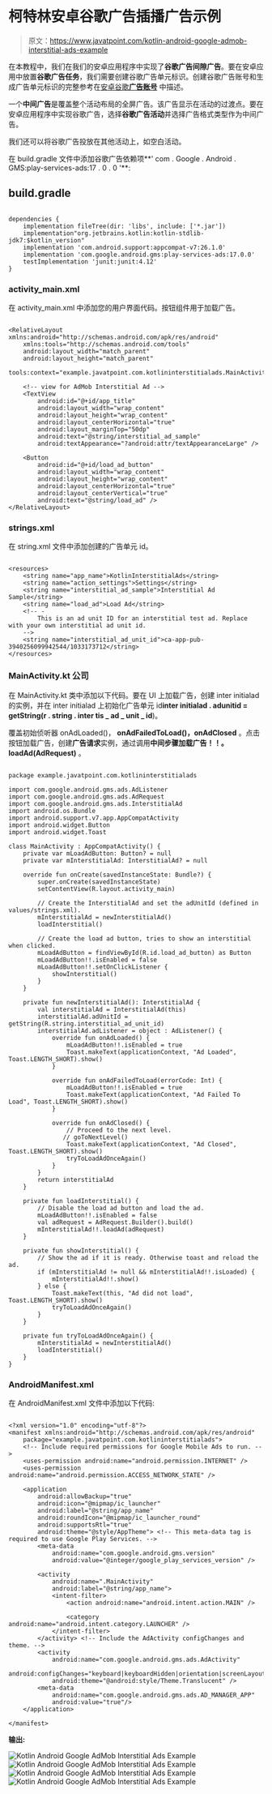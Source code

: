 # 柯特林安卓谷歌广告插播广告示例

> 原文：<https://www.javatpoint.com/kotlin-android-google-admob-interstitial-ads-example>

在本教程中，我们在我们的安卓应用程序中实现了**谷歌广告间隙广告**。要在安卓应用中放置**谷歌广告任务**，我们需要创建谷歌广告单元标识。创建谷歌广告账号和生成广告单元标识的完整参考在[安卓谷歌**广告账号**](android-google-admob) 中描述。

一个**中间广告**是覆盖整个活动布局的全屏广告。该广告显示在活动的过渡点。要在安卓应用程序中实现谷歌广告，选择**谷歌广告活动**并选择广告格式类型作为中间广告。

我们还可以将谷歌广告投放在其他活动上，如空白活动。

在 build.gradle 文件中添加谷歌广告依赖项**' com . Google . Android . GMS:play-services-ads:17 . 0 . 0 '**:

## build.gradle

```

dependencies {
    implementation fileTree(dir: 'libs', include: ['*.jar'])
    implementation"org.jetbrains.kotlin:kotlin-stdlib-jdk7:$kotlin_version"
    implementation 'com.android.support:appcompat-v7:26.1.0'
    implementation 'com.google.android.gms:play-services-ads:17.0.0'
    testImplementation 'junit:junit:4.12'
}

```

### activity_main.xml

在 activity_main.xml 中添加您的用户界面代码。按钮组件用于加载广告。

```

<RelativeLayout xmlns:android="http://schemas.android.com/apk/res/android"
    xmlns:tools="http://schemas.android.com/tools"
    android:layout_width="match_parent"
    android:layout_height="match_parent"
    tools:context="example.javatpoint.com.kotlininterstitialads.MainActivity">

    <!-- view for AdMob Interstitial Ad -->
    <TextView
        android:id="@+id/app_title"
        android:layout_width="wrap_content"
        android:layout_height="wrap_content"
        android:layout_centerHorizontal="true"
        android:layout_marginTop="50dp"
        android:text="@string/interstitial_ad_sample"
        android:textAppearance="?android:attr/textAppearanceLarge" />

    <Button
        android:id="@+id/load_ad_button"
        android:layout_width="wrap_content"
        android:layout_height="wrap_content"
        android:layout_centerHorizontal="true"
        android:layout_centerVertical="true"
        android:text="@string/load_ad" />
</RelativeLayout>

```

### strings.xml

在 string.xml 文件中添加创建的广告单元 id。

```

<resources>
    <string name="app_name">KotlinInterstitialAds</string>
    <string name="action_settings">Settings</string>
    <string name="interstitial_ad_sample">Interstitial Ad Sample</string>
    <string name="load_ad">Load Ad</string>
    <!-- -
        This is an ad unit ID for an interstitial test ad. Replace with your own interstitial ad unit id.
    -->
    <string name="interstitial_ad_unit_id">ca-app-pub-3940256099942544/1033173712</string>
</resources>

```

### MainActivity.kt 公司

在 MainActivity.kt 类中添加以下代码。要在 UI 上加载广告，创建 inter initialad 的实例，并在 inter initialad 上初始化广告单元 id**inter initialad . adunitid = getString(r . string . inter tis _ ad _ unit _ id**)。

覆盖初始侦听器 onAdLoaded()， **onAdFailedToLoad()，onAdClosed** 。点击按钮加载广告，创建**广告请求**实例，通过调用**中间步骤加载广告！！。loadAd(AdRequest)** 。

```

package example.javatpoint.com.kotlininterstitialads

import com.google.android.gms.ads.AdListener
import com.google.android.gms.ads.AdRequest
import com.google.android.gms.ads.InterstitialAd
import android.os.Bundle
import android.support.v7.app.AppCompatActivity
import android.widget.Button
import android.widget.Toast

class MainActivity : AppCompatActivity() {
    private var mLoadAdButton: Button? = null
    private var mInterstitialAd: InterstitialAd? = null

    override fun onCreate(savedInstanceState: Bundle?) {
        super.onCreate(savedInstanceState)
        setContentView(R.layout.activity_main)

        // Create the InterstitialAd and set the adUnitId (defined in values/strings.xml).
        mInterstitialAd = newInterstitialAd()
        loadInterstitial()

        // Create the load ad button, tries to show an interstitial when clicked.
        mLoadAdButton = findViewById(R.id.load_ad_button) as Button
        mLoadAdButton!!.isEnabled = false
        mLoadAdButton!!.setOnClickListener {
            showInterstitial()
        }
    }

    private fun newInterstitialAd(): InterstitialAd {
        val interstitialAd = InterstitialAd(this)
        interstitialAd.adUnitId = getString(R.string.interstitial_ad_unit_id)
        interstitialAd.adListener = object : AdListener() {
            override fun onAdLoaded() {
                mLoadAdButton!!.isEnabled = true
                Toast.makeText(applicationContext, "Ad Loaded", Toast.LENGTH_SHORT).show()
            }

            override fun onAdFailedToLoad(errorCode: Int) {
                mLoadAdButton!!.isEnabled = true
                Toast.makeText(applicationContext, "Ad Failed To Load", Toast.LENGTH_SHORT).show()
            }

            override fun onAdClosed() {
                // Proceed to the next level.
               // goToNextLevel()
                Toast.makeText(applicationContext, "Ad Closed", Toast.LENGTH_SHORT).show()
                tryToLoadAdOnceAgain()
            }
        }
        return interstitialAd
    }

    private fun loadInterstitial() {
        // Disable the load ad button and load the ad.
        mLoadAdButton!!.isEnabled = false
        val adRequest = AdRequest.Builder().build()
        mInterstitialAd!!.loadAd(adRequest)
    }

    private fun showInterstitial() {
        // Show the ad if it is ready. Otherwise toast and reload the ad.
        if (mInterstitialAd != null && mInterstitialAd!!.isLoaded) {
            mInterstitialAd!!.show()
        } else {
            Toast.makeText(this, "Ad did not load", Toast.LENGTH_SHORT).show()
            tryToLoadAdOnceAgain()
        }
    }

    private fun tryToLoadAdOnceAgain() {
        mInterstitialAd = newInterstitialAd()
        loadInterstitial()
    }
}

```

### AndroidManifest.xml

在 AndroidManifest.xml 文件中添加以下代码:

```

<?xml version="1.0" encoding="utf-8"?>
<manifest xmlns:android="http://schemas.android.com/apk/res/android"
    package="example.javatpoint.com.kotlininterstitialads">
    <!-- Include required permissions for Google Mobile Ads to run. -->
    <uses-permission android:name="android.permission.INTERNET" />
    <uses-permission android:name="android.permission.ACCESS_NETWORK_STATE" />

    <application
        android:allowBackup="true"
        android:icon="@mipmap/ic_launcher"
        android:label="@string/app_name"
        android:roundIcon="@mipmap/ic_launcher_round"
        android:supportsRtl="true"
        android:theme="@style/AppTheme"> <!-- This meta-data tag is required to use Google Play Services. -->
        <meta-data
            android:name="com.google.android.gms.version"
            android:value="@integer/google_play_services_version" />

        <activity
            android:name=".MainActivity"
            android:label="@string/app_name">
            <intent-filter>
                <action android:name="android.intent.action.MAIN" />

                <category android:name="android.intent.category.LAUNCHER" />
            </intent-filter>
        </activity> <!-- Include the AdActivity configChanges and theme. -->
        <activity
            android:name="com.google.android.gms.ads.AdActivity"
            android:configChanges="keyboard|keyboardHidden|orientation|screenLayout|uiMode|screenSize|smallestScreenSize"
            android:theme="@android:style/Theme.Translucent" />
        <meta-data
            android:name="com.google.android.gms.ads.AD_MANAGER_APP"
            android:value="true"/>
    </application>

</manifest>

```

**输出:**

![Kotlin Android Google AdMob Interstitial Ads Example](img/83ca53ba103be27e75249af0e55ea343.png) ![Kotlin Android Google AdMob Interstitial Ads Example](img/ecd12c9d20b925813cda62c3b0b893b1.png)
![Kotlin Android Google AdMob Interstitial Ads Example](img/8b273e94572894516ec7b8104c08903d.png) ![Kotlin Android Google AdMob Interstitial Ads Example](img/f7e60c249e0088a7890f3fd46087a448.png)